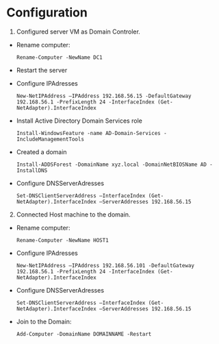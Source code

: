 # Configuration

1. Configured server VM as Domain Controler.
 - Rename computer:
    ```
    Rename-Computer -NewName DC1
    ```

 - Restart the server

 - Configure IPAdresses
    ```
    New-NetIPAddress –IPAddress 192.168.56.15 -DefaultGateway 192.168.56.1 -PrefixLength 24 -InterfaceIndex (Get-NetAdapter).InterfaceIndex
    ```
 - Install Active Directory Domain Services role
    ```
    Install-WindowsFeature -name AD-Domain-Services -IncludeManagementTools
    ```
 - Created a domain
    ```
    Install-ADDSForest -DomainName xyz.local -DomainNetBIOSName AD - InstallDNS
    ```
 - Configure DNSServerAdresses
    ```
    Set-DNSClientServerAddress –InterfaceIndex (Get-NetAdapter).InterfaceIndex –ServerAddresses 192.168.56.15
    ```
2. Connected Host machine to the domain.
 - Rename computer:
    ```
    Rename-Computer -NewName HOST1
    ```
 - Configure IPAdresses
    ```
    New-NetIPAddress –IPAddress 192.168.56.101 -DefaultGateway 192.168.56.1 -PrefixLength 24 -InterfaceIndex (Get-NetAdapter).InterfaceIndex
    ```
  - Configure DNSServerAdresses
    ```
    Set-DNSClientServerAddress –InterfaceIndex (Get-NetAdapter).InterfaceIndex –ServerAddresses 192.168.56.15
    ```
 - Join to the Domain:
    ```
    Add-Computer -DomainName DOMAINNAME -Restart
    ```
